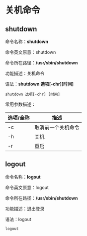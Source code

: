 # 关机命令
## shutdown

命令名称：**shutdown**

命令英文原意：shutdown

命令所在路径：**/usr/sbin/shutdown**

功能描述：关机命令

语法：**shutdown 选项[-chr][时间]**

```shell
shutdown 选项[-chr] [时间]
```

常用参数描述：

| 选项/全称 | 描述               |
| --------- | ------------------ |
| -c        | 取消前一个关机命令 |
| -h        | 关机               |
| -r        | 重启               |

## logout

命令名称：**logout**

命令英文原意：logout

命令所在路径：**/usr/sbin/shutdown**

功能描述：退出登录

语法：logout

```shell
logout
```
